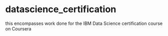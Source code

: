 # datascience_certification
this encompasses work done for the IBM Data Science certification course on Coursera 

